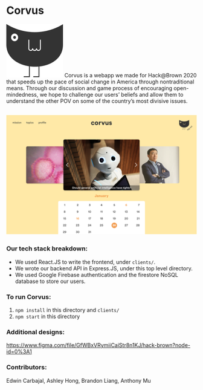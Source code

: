# Corvus
<img src="client/public/corvus.png" />
Corvus is a webapp we made for Hack@Brown 2020 that speeds up the pace of social change in America through nontraditional means. Through our discussion and game process of encouraging open-mindedness, we hope to challenge our users’ beliefs and allow them to understand the other POV on some of the country’s most divisive issues.

## <img src="media/2 - topics.png" />

### Our tech stack breakdown:
* We used React.JS to write the frontend, under `clients/`.
* We wrote our backend API in Express.JS, under this top level directory.
* We used Google Firebase authentication and the firestore NoSQL database to store our users.

### To run Corvus:
1. `npm install` in this directory and `clients/`
2. `npm start` in this directory

### Additional designs: 
https://www.figma.com/file/GfWBxVRymiiCaiStr8n1KJ/hack-brown?node-id=0%3A1

### Contributors: 
Edwin Carbajal, Ashley Hong, Brandon Liang, Anthony Mu
